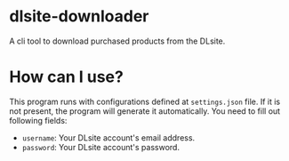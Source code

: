 # dlsite-downloader

A cli tool to download purchased products from the DLsite.

# How can I use?

This program runs with configurations defined at `settings.json` file. If it is not present, the program will generate it automatically. You need to fill out following fields:

- `username`: Your DLsite account's email address.
- `password`: Your DLsite account's password.
